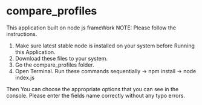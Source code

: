 # compare_profiles

This application built on node js frameWork
NOTE: Please follow the instructions.
1. Make sure latest stable node is installed on your system before Running this Application.
2. Download these files to your system.
3. Go the compare_profiles folder.
4. Open Terminal. Run these commands sequentially
    -> npm install
    -> node index.js

Then You can choose the appropriate options that you can see in the console.
Please enter the fields name correctly without any typo errors.

